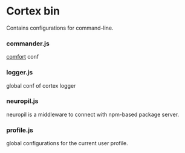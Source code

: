 # Cortex bin

Contains configurations for command-line.

### commander.js

[comfort](https://github.com/kaelzhang/comfort) conf

### logger.js

global conf of cortex logger

### neuropil.js

neuropil is a middleware to connect with npm-based package server.

### profile.js

global configurations for the current user profile.